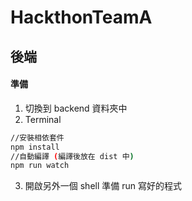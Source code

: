 # HackthonTeamA

## 後端

#### 準備
1. 切換到 backend 資料夾中
2. Terminal 
  ```bash
  //安裝相依套件
  npm install
  //自動編譯 (編譯後放在 dist 中) 
  npm run watch
  ```
3. 開啟另外一個 shell 準備 run 寫好的程式 